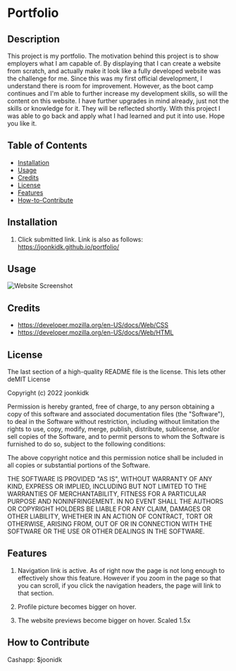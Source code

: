 # Portfolio

## Description

This project is my portfolio. The motivation behind this project is to show employers what I am capable of. By displaying that I can create a website from scratch, and actually make it look like a fully developed website was the challenge for me. Since this was my first official development, I understand there is room for improvement. However, as the boot camp continues and I'm able to further increase my development skills, so will the content on this website. I have further upgrades in mind already, just not the skills or knowledge for it. They will be reflected shortly. With this project I was able to go back and apply what I had learned and put it into use. Hope you like it.

## Table of Contents

- [Installation](#installation)
- [Usage](#usage)
- [Credits](#credits)
- [License](#license)
- [Features](#features)
- [How-to-Contribute](#howtocontribute)

## Installation

1. Click submitted link. Link is also as follows: https://joonkidk.github.io/portfolio/

## Usage

![Website Screenshot](https://user-images.githubusercontent.com/114375310/197418521-17e97cd7-e743-45ba-ad17-133236ca943a.png)

## Credits

- https://developer.mozilla.org/en-US/docs/Web/CSS
- https://developer.mozilla.org/en-US/docs/Web/HTML

## License

The last section of a high-quality README file is the license. This lets other deMIT License

Copyright (c) 2022 joonkidk

Permission is hereby granted, free of charge, to any person obtaining a copy
of this software and associated documentation files (the "Software"), to deal
in the Software without restriction, including without limitation the rights
to use, copy, modify, merge, publish, distribute, sublicense, and/or sell
copies of the Software, and to permit persons to whom the Software is
furnished to do so, subject to the following conditions:

The above copyright notice and this permission notice shall be included in all
copies or substantial portions of the Software.

THE SOFTWARE IS PROVIDED "AS IS", WITHOUT WARRANTY OF ANY KIND, EXPRESS OR
IMPLIED, INCLUDING BUT NOT LIMITED TO THE WARRANTIES OF MERCHANTABILITY,
FITNESS FOR A PARTICULAR PURPOSE AND NONINFRINGEMENT. IN NO EVENT SHALL THE
AUTHORS OR COPYRIGHT HOLDERS BE LIABLE FOR ANY CLAIM, DAMAGES OR OTHER
LIABILITY, WHETHER IN AN ACTION OF CONTRACT, TORT OR OTHERWISE, ARISING FROM,
OUT OF OR IN CONNECTION WITH THE SOFTWARE OR THE USE OR OTHER DEALINGS IN THE
SOFTWARE.

## Features

1. Navigation link is active. As of right now the page is not long enough to effectively show this feature. However if you zoom in the page so that you can scroll, if you click the navigation headers, the page will link to that section.

2. Profile picture becomes bigger on hover.

3. The website previews become bigger on hover. Scaled 1.5x

## How to Contribute

Cashapp: $joonidk